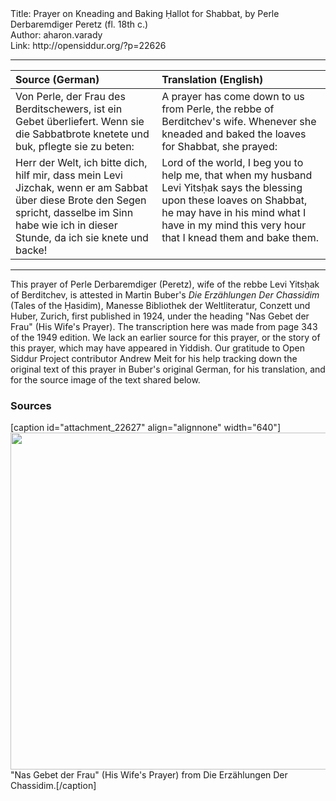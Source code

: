 <html>
<head></head>
<body>
Title: Prayer on Kneading and Baking Ḥallot for Shabbat, by Perle Derbaremdiger Peretz (fl. 18th c.)<br />
Author: aharon.varady<br />
Link: http://opensiddur.org/?p=22626
<p />
<hr />

<table style="margin-left: auto;margin-right: auto;" class="draggable">
<thead><tr><th id="x" style="text-align: left;">Source (German)</th><th style="text-align: left;">Translation (English)</th></tr></thead>
<tbody>
<tr><td style="vertical-align:top;" width="46%">
<div class="german">
Von Perle, der Frau des Berditschewers, ist ein Gebet überliefert.
Wenn sie die Sabbatbrote knetete und buk, pflegte sie zu beten: 
</span></div></td>
 
<td style="vertical-align:top;" width="53%">
<div class="english">
A prayer has come down to us from Perle, the rebbe of Berditchev's wife. 
Whenever she kneaded and baked the loaves for Shabbat, she prayed: 
</div></td></tr>


<tr><td style="vertical-align:top;" width="46%">
<div class="german">
Herr der Welt, 
ich bitte dich, hilf mir, 
dass mein Levi Jizchak, 
wenn er am Sabbat über diese Brote den Segen spricht, 
dasselbe im Sinn habe 
wie ich 
in dieser Stunde, da ich sie knete und backe!
</span></div></td>
 
<td style="vertical-align:top;" width="53%">
<div class="english">
Lord of the world, 
I beg you to help me, 
that when my husband Levi Yitsḥak 
says the blessing upon these loaves on Shabbat, 
he may have in his mind 
what I have in my mind 
this very hour that I knead them and bake them.
</div></td></tr>
</tbody></table>

<hr />
This prayer of Perle Derbaremdiger (Peretz), wife of the rebbe Levi Yitsḥak of Berditchev, is attested in Martin Buber's <em>Die Erzählungen Der Chassidim</em> (Tales of the Ḥasidim), Manesse Bibliothek der Weltliteratur, Conzett und Huber, Zurich, first published in 1924, under the heading "Nas Gebet der Frau" (His Wife's Prayer). The transcription here was made from page 343 of the 1949 edition. We lack an earlier source for this prayer, or the story of this prayer, which may have appeared in Yiddish. Our gratitude to Open Siddur Project contributor Andrew Meit for his help tracking down the original text of this prayer in Buber's original German, for his translation, and for the source image of the text shared below.

<h3>Sources</h3>

[caption id="attachment_22627" align="alignnone" width="640"]<a href="https://opensiddur.org/wp-content/uploads/2018/11/IMG-1387.jpg"><img src="https://opensiddur.org/wp-content/uploads/2018/11/IMG-1387-1024x862.jpg" alt="" width="640" height="539" class="size-large wp-image-22627" /></a> "Nas Gebet der Frau" (His Wife's Prayer) from Die Erzählungen Der Chassidim.[/caption]
</body>
</html>